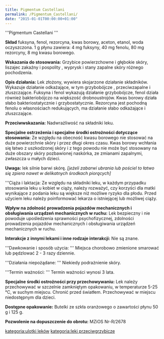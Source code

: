 ```yaml
---
title: Pigmentum Castellani
permalink: /Pigmentum_Castellani/
date: "2015-01-01T00:00:00+01:00"
---
```


'''Pigmentum Castellani '''

**Skład** fuksyna, fenol, rezorcyna, kwas borowy, aceton, etanol, woda oczyszczona. 1 g płynu zawiera: 4 mg fuksyny, 40 mg fenolu, 80 mg rezorcyny, 8 mg kwasu borowego.

**Wskazania do stosowania:** Grzybice powierzchowne i głębokie skóry, liszajec zakaźny i pospolity , wyprysk i stany zapalne skóry różnego pochodzenia.

**Opis działania:** Lek złożony, wywiera skojarzone działanie składników. Wykazuje działanie odkażające, w tym grzybobójcze , przeciwzapalne i złuszczające. Fuksyna i fenol wykazują działanie grzybobójcze, fenol działa również bakteriobójczo na większość drobnoustrojów. Kwas borowy działa słabo bakteriostatycznie i grzybostatycznie. Rezorcyna jest pochodną fenolu o własnościach redukujących, ma działanie słabo odkażające i złuszczające.

**Przeciwwskazania:** Nadwrażliwość na składniki leku.

**Specjalne ostrzeżenia i specjalne środki ostrożności dotyczące stosowania:** Ze względu na obecność kwasu borowego nie stosować na duże powierzchnie skóry i przez długi okres czasu. Kwas borowy wchłania się łatwo z uszkodzonej skóry i z tego powodu nie może być stosowany na duże obszary skóry pozbawionej naskórka, ze zmianami zapalnymi, zwłaszcza u małych dzieci.

**Uwaga:** lek silnie barwi skórę. *[jeżeli zabarwi ubrania lub pościel to łatwo się zpiera nawet w delikatnych środkach piorących]*

'''Ciąża i laktacja: Ze względu na składniki leku, w każdym przypadku stosowania leku u kobiet w ciąży, należy rozważyć, czy korzyści dla matki wynikające z podania leku są większe niż możliwe ryzyko dla płodu. Przed użyciem leku należy poinformować lekarza o istniejącej lub możliwej ciąży.

**Wpływ na zdolność prowadzenia pojazdów mechanicznych i obsługiwania urządzeń mechanicznych w ruchu:** Lek bezpieczny i nie powoduje upośledzenia sprawności psychofizycznej, zdolności prowadzenia pojazdów mechanicznych i obsługiwania urządzeń mechanicznych w ruchu.

**Interakcje z innymi lekami i inne rodzaje interakcji:** Nie są znane.

'''Dawkowanie i sposób użycia: ''' Miejsca chorobowo zmienione smarować lub pędzlować 2 - 3 razy dziennie.

'''Działania niepożądane: ''' Niekiedy podrażnienie skóry.

'''Termin ważności: ''' Termin ważności wynosi 3 lata.

**Specjalne środki ostrożności przy przechowywaniu:** Lek należy przechowywać w szczelnie zamkniętym opakowaniu, w temperaturze 5-25 °C, w suchym miejscu. Chronić przed światłem. Przechowywać w miejscu niedostępnym dla dzieci.

**Dostępne opakowanie:** Butelki ze szkła oranżowego o zawartości płynu 50 g i 125 g.

**Pozwolenie na dopuszczenie do obrotu:** MZiOS Nr-R/2678

[kategoria:ulotki leków](/atopedia/kategoria:ulotki_leków "wikilink") [kategoria:leki przeciwgrzybicze](/atopedia/kategoria:leki_przeciwgrzybicze "wikilink")